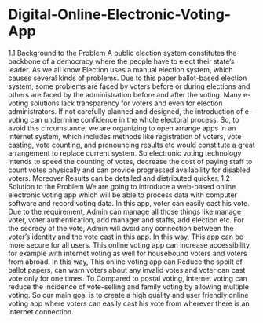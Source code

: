# Digital-Online-Electronic-Voting-App
1.1 Background to the Problem
A public election system constitutes the backbone of a democracy where the people have
to elect their state’s leader. As we all know Election uses a manual election system, which
causes several kinds of problems. Due to this paper ballot-based election system, some
problems are faced by voters before or during elections and others are faced by the
administration before and after the voting.
Many e-voting solutions lack transparency for voters and even for election administrators. If
not carefully planned and designed, the introduction of e-voting can undermine confidence in
the whole electoral process. So, to avoid this circumstance, we are organizing to open arrange
apps in an internet system, which includes methods like registration of voters, vote casting,
vote counting, and pronouncing results etc would constitute a great arrangement to replace
current system. So electronic voting technology intends to speed the counting of votes,
decrease the cost of paying staff to count votes physically and can provide progressed
availability for disabled voters. Moreover Results can be detailed and distributed quicker.
1.2 Solution to the Problem
We are going to introduce a web-based online electronic voting app which will be able to process
data with computer software and record voting data. In this app, voter can easily cast his vote.
Due to the requirement, Admin can manage all those things like manage voter, voter
authentication, add manager and staffs, add election etc. For the secrecy of the vote, Admin will
avoid any connection between the voter’s identity and the vote cast in this app. In this way, This
app can be more secure for all users. This online voting app can increase accessibility, for example
with internet voting as well for housebound voters and voters from abroad. In this way, This
online voting app can Reduce the spoilt of ballot papers, can warn voters about any invalid votes 
and voter can cast vote only for one times. To Compared to postal voting, Internet voting can
reduce the incidence of vote-selling and family voting by allowing multiple voting. So our main
goal is to create a high quality and user friendly online voting app where voters can easily cast his 
vote from wherever there is an Internet connection.
